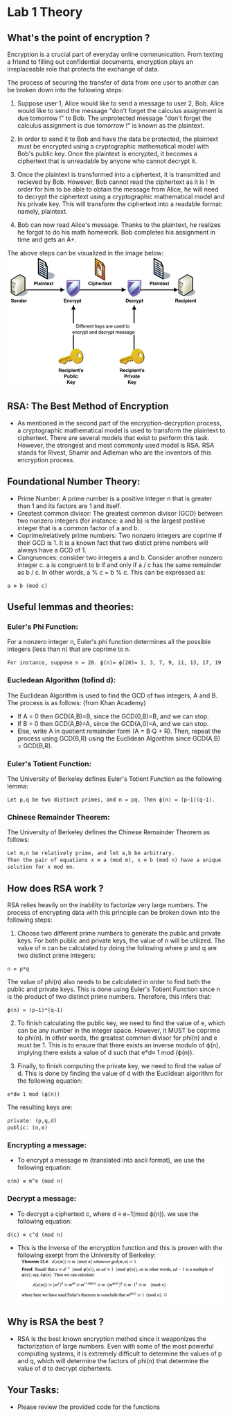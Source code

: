 # Lab 1 Theory

## What's the point of encryption ?

Encryption is a crucial part of everyday online communication. From texting a friend to filling out confidential documents, encryption plays an irreplaceable role that protects the exchange of data. 

The process of securing the transfer of data from one user to another can be broken down into the following steps:

1. Suppose user 1, Alice would like to send a message to user 2, Bob. Alice would like to send the message "don't forget the calculus assignment is due tomorrow !" to Bob. The unprotected message "don't forget the calculus assignment is due tomorrow !" is known as the plaintext. 

2. In order to send it to Bob and have the data be protected, the plaintext must be encrypted using a cryptographic mathematical model with Bob's public key. Once the plaintext is encrypted, it becomes a ciphertext that is unreadable by anyone who cannot decrypt it.

3. Once the plaintext is transformed into a ciphertext, it is transmitted and recieved by Bob. However, Bob cannot read the ciphertext as it is ! In order for him to be able to obtain the message from Alice, he will need to decrypt the ciphertext using a cryptographic mathematical model and his private key. This will transform the ciphertext into a readable format: namely, plaintext.

4. Bob can now read Alice's message. Thanks to the plaintext, he realizes he forgot to do his math homework. Bob completes his assignment in time and gets an A+. 

The above steps can be visualized in the image below:
![extension_logo](images/encrypt-decrypt.gif)

## RSA: The Best Method of Encryption
- As mentioned in the second part of the encryption-decryption process, a cryptographic mathematical model is used to transform the plaintext to ciphertext. There are several models that exist to perform this task. However, the strongest and most commonly used model is RSA. RSA stands for Rivest, Shamir and Adleman who are the inventors of this encryption process.

## Foundational Number Theory:
- Prime Number: A prime number is a positive integer n that is greater than 1 and its factors are 1 and itself.
- Greatest common divisor: The greatest common divisor (GCD) between two nonzero integers (for instance: a and b) is the largest postiive integer that is a common factor of a and b.
- Coprime/relatively prime numbers: Two nonzero integers are coprime if their GCD is 1. It is a known fact that two distict prime numbers will always have a GCD of 1.
- Congruences: consider two integers a and b. Consider another nonzero integer c. a is congruent to b if and only if a / c has the same remainder as b / c. In other words, a % c = b % c.
This can be expressed as:
```console
a ≡ b (mod c)
```
## Useful lemmas and theories:
### Euler's Phi Function:
For a nonzero integer n, Euler's phi function determines all the possible integers (less than n) that are coprime to n.
```console
For instance, suppose n = 20. ϕ(n)= ϕ(20)= 1, 3, 7, 9, 11, 13, 17, 19
```
### Eucledean Algorithm (tofind d):
The Euclidean Algorithm is used to find the GCD of two integers, A and B. The process is as follows: (from Khan Academy)
- If A = 0 then GCD(A,B)=B, since the GCD(0,B)=B, and we can stop.  
- If B = 0 then GCD(A,B)=A, since the GCD(A,0)=A, and we can stop.  
- Else, write A in quotient remainder form (A = B⋅Q + R). Then, repeat the process using GCD(B,R) using the Euclidean Algorithm since GCD(A,B) = GCD(B,R).
### Euler's Totient Function:
The University of Berkeley defines Euler's Totient Function as the following lemma:
```console
Let p,q be two distinct primes, and n = pq. Then ϕ(n) = (p−1)(q−1).
```
### Chinese Remainder Theorem:
The University of Berkeley defines the Chinese Remainder Theorem as follows:
```console
Let m,n be relatively prime, and let a,b be arbitrary.
Then the pair of equations x ≡ a (mod m), x ≡ b (mod n) have a unique solution for x mod mn.
```
## How does RSA work ? 
RSA relies heavily on the inability to factorize very large numbers. The process of encrypting data with this principle can be broken down into the following steps:
1. Choose two different prime numbers to generate the public and private keys.
For both public and private keys, the value of n will be utilized. The value of n can be calculated by doing the following where p and q are two distinct prime integers:
```console
n = p*q
```
The value of phi(n) also needs to be calculated in order to find both the public and private keys. This is done using Euler's Totient Function since n is the product of two distinct prime numbers. Therefore, this infers that:
 ```console
ϕ(n) = (p−1)*(q−1)
```
2. To finish calculating the public key, we need to find the value of e, which can be any number in the integer space. However, it MUST be coprime to phi(n). In other words, the greatest common divisor for phi(n) and e must be 1. This is to ensure that there exists an inverse modulo of ϕ(n), implying there exists a value of d such that e*d≡ 1 mod (ϕ(n)).

3. Finally, to finish computing the private key, we need to find the value of d. This is done by finding the value of d with the Euclidean algorithm for the following equation:
 ```console
e*d≡ 1 mod (ϕ(n))
```
The resulting keys are:
 ```console
private: (p,q,d)
public: (n,e)
```

### Encrypting a message:
- To encrypt a message m (translated into ascii format), we use the following equation:
```console
e(m) ≡ m^e (mod n)
```
### Decrypt a message:
- To decrypt a ciphertext c, where d ≡ e−1(mod ϕ(n)). we use the following equation:
```console
d(c) ≡ c^d (mod n)
```
- This is the inverse of the encryption function and this is proven with the following exerpt from the University of Berkeley:
![extension_logo](images/decrypt_proof.png)

## Why is RSA the best ?
- RSA is the best known encryption method since it weaponizes the factorization of large numbers. Even with some of the most powerful computing systems, it is extremely difficult to determine the values of p and q, which will determine the factors of phi(n) that determine the value of d to decrypt ciphertexts.

## Your Tasks:
- Please review the provided code for the functions